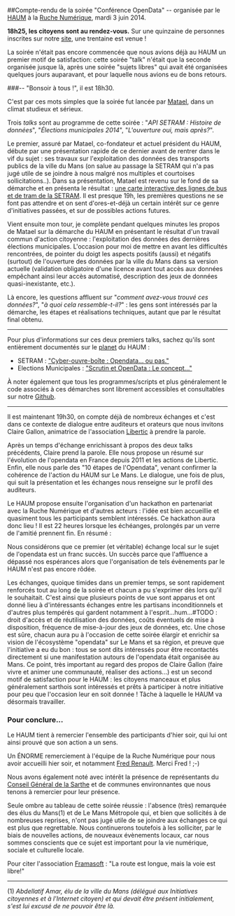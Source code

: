 <!--t Retour sur la Conférence OpenData du HAUM t-->

##Compte-rendu de la soirée "Conférence OpenData"
-- organisée par le  [HAUM][1] à la [Ruche Numérique][2], mardi 3 juin 2014.

**18h25, les citoyens sont au rendez-vous.**
Sur une quinzaine de personnes inscrites sur notre [site][3], une trentaine est venue !

La soirée n'était pas encore commencée que nous avions déjà au HAUM un premier motif de satisfaction: cette soirée "talk" n'était que la seconde organisée jusque là, après une soirée "sujets libres" qui avait été organisées quelques jours auparavant, et pour laquelle nous avions eu de bons retours.

###-- "Bonsoir à tous !", il est 18h30.

C'est par ces mots simples que la soirée fut lancée par [Matael][4], dans un climat studieux et sérieux.

Trois *talks* sont au programme de cette soirée : "*API SETRAM : Histoire de données*", "*Élections municipales 2014*", "*L'ouverture oui, mais après?*".

Le premier, assuré par Matael, co-fondateur et actuel président du HAUM, débute par une présentation rapide de ce dernier avant de rentrer dans le vif du sujet : ses travaux sur l'exploitation des données des transports publics de la ville du Mans (on salue au passage la SETRAM qui n'a pas jugé utile de se joindre à nous malgré nos multiples et courtoises sollicitations..).
Dans sa présentation, Matael est revenu sur le fond de sa démarche et en présenta le résultat : [une carte interactive des lignes de bus et de tram de la SETRAM][5].
Il est presque 19h, les premières questions ne se font pas attendre et on sent d'ores-et-déjà un certain intérêt sur ce genre d'initiatives passées, et sur de possibles actions futures.

Vient ensuite mon tour, je complète pendant quelques minutes les propos de Matael sur la démarche du HAUM en présentant le résultat d'un travail commun d'action citoyenne : l'exploitation des données des dernières élections municipales.
L'occasion pour moi de mettre en avant les difficultés rencontrées, de pointer du doigt les aspects positifs (aussi) et négatifs (surtout) de l'ouverture des données par la ville du Mans dans sa version actuelle (validation obligatoire d'une licence avant tout accès aux données empêchant ainsi leur accès automatisé, description des jeux de données quasi-inexistante, etc.).

Là encore, les questions affluent sur "*comment avez-vous trouvé ces données?*", "*à quoi cela ressemble-t-il?*" : les gens sont intéressés par la démarche, les étapes et réalisations techniques, autant que par le résultat final obtenu.


----------


Pour plus d'informations sur ces deux premiers talks, sachez qu'ils sont entièrement documentés sur le [planet][6] du HAUM :

 - SETRAM : ["Cyber-ouvre-boîte : Opendata... ou pas."][7]
 - Elections Municipales : ["Scrutin et OpenData : Le concept..."][8]

À noter également que tous les programmes/scripts et plus généralement le code associés à ces démarches sont librement accessibles et consultables sur notre [Github][9].


----------


Il est maintenant 19h30, on compte déjà de nombreux échanges et c'est dans ce contexte de dialogue entre auditeurs et orateurs que nous invitons Claire Gallon, animatrice de l'association [Libertic][10] à prendre la parole.

Après un temps d'échange enrichissant à propos des deux talks précédents, Claire prend la parole.
Elle nous propose un résumé sur l'évolution de l'opendata en France depuis 2011 et les actions de Libertic. Enfin, elle nous parle des "10 étapes de l'Opendata", venant confirmer la cohérence de l'action du HAUM sur Le Mans.
Le dialogue, une fois de plus, qui suit la présentation et les échanges nous renseigne sur le profil des auditeurs.

Le HAUM propose ensuite l'organisation d'un hackathon en partenariat avec la Ruche Numérique et d'autres acteurs : l'idée est bien accueillie et quasiment tous les participants semblent intéressés. Ce hackathon aura donc lieu !
Il est 22 heures lorsque les échéanges, prolongés par un verre de l'amitié prennent fin.
En résumé :
    
Nous considérons que ce premier (et véritable) échange local sur le sujet de l'opendata est un franc succès.
Un succès parce que l'affluence a dépassé nos espérances alors que l'organisation de tels évènements par le HAUM n'est pas encore rôdée.
    
Les échanges, quoique timides dans un premier temps, se sont rapidement renforcés tout au long de la soirée et chacun a pu s'exprimer dès lors qu'il le souhaitait.
C'est ainsi que plusieurs points de vue sont apparus et ont donné lieu à d'intéressants échanges entre les partisans inconditionnels et d'autres plus tempérés qui gardent notamment à l'esprit...hum...#TODO : droit d'accès et de réutilisation des données, coûts éventuels de mise à disposition, fréquence de mise-à-jour des jeux de données, etc.
Une chose est sûre, chacun aura pu à l'occasion de cette soirée élargir et enrichir sa vision de l'écosystème "opendata" sur Le Mans et sa région, et preuve que l'initiative a eu du bon : tous se sont dits intéressés pour être recontactés directement si une manifestation autours de l'opendata était organisée au Mans.
Ce point, très important au regard des propos de Claire Gallon (faire vivre et animer une communauté, réaliser des actions...) est un second motif de satisfaction pour le HAUM : les citoyens manceaux et plus généralement sarthois sont intéressés et prêts à participer à notre initiative pour peu que l'occasion leur en soit donnée !
Tâche à laquelle le HAUM va désormais travailler.

### Pour conclure...

Le HAUM tient à remercier l'ensemble des participants d'hier soir, qui lui ont ainsi prouvé que son action a un sens.

Un ÉNORME remerciement à l'équipe de la Ruche Numérique pour nous avoir accueilli hier soir, et notamment [Fred Renault][11]. Merci Fred ! ;-)

Nous avons également noté avec intérêt la présence de représentants du [Conseil Général de la Sarthe][12] et de communes environnantes que nous tenons à remercier pour leur présence.

Seule ombre au tableau de cette soirée réussie : l'absence (très) remarquée des élus du Mans(1) et de Le Mans Métropole qui, et bien que sollicités à de nombreuses reprises, n'ont pas jugé utile de se joindre aux échanges ce qui est plus que regrettable. Nous continuerons toutefois à les solliciter, par le biais de nouvelles actions, de nouveaux évènements locaux, car nous sommes conscients que ce sujet est important pour la vie numérique, sociale et culturelle locale.

Pour citer l'association [Framasoft][13] : "La route est longue, mais la voie est libre!"


----------


(1) *Abdellatif Amar, élu de la ville du Mans (délégué aux Initiatives citoyennes et à l'Internet citoyen) et qui devait être présent initialement, s'est lui excusé de ne pouvoir être là.*


  [1]: http://haum.org/
  [2]: http://www.laruchenumerique.com/
  [3]: talks.haum.org
  [4]: http://matael.org/
  [5]: http://matael.org/~matael/timeoMAP/
  [6]: http://blog.matael.org/writing/cyber-ouvre-boite-opendata-ou-pas/
  [7]: http://blog.matael.org/writing/cyber-ouvre-boite-opendata-ou-pas/
  [8]: http://blog.matael.org/writing/scrutin-et-opendata-le-concept/
  [9]: https://github.com/haum
  [10]: https://libertic.wordpress.com/
  [11]: https://twitter.com/renaultfred
  [12]: http://www.cg72.fr/
  [13]: http://www.framasoft.net/